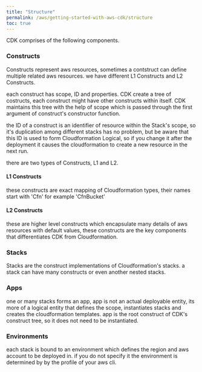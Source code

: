 ```yaml
---
title: "Structure"
permalink: /aws/getting-started-with-aws-cdk/structure
toc: true
---
```


CDK comprises of the following components.

### Constructs
Constructs represent aws resources, sometimes a contstruct can define multiple related aws resources.
we have different L1 Constructs and L2 Constructs.

each construct has scope, ID and properties. CDK create a tree of costructs, each construct might have other constructs within itself. CDK maintains this tree with the help of scope which is passed through the first argument of construct's constructor function.

the ID of a construct is an identifier of resource within the Stack's scope, so it's duplication among different stacks has no problem, but be aware that this ID is used to form Cloudformation Logical, so if you change it after the deployment it causes the cloudformation to create a new resource in the next run.

there are two types of Constructs, L1 and L2.
#### L1 Constructs
these constructs are exact mapping of Cloudformation types, their names start with 'Cfn' for example 'CfnBucket'

#### L2 Constructs
these are higher level constructs which encapsulate many details of aws resources with default values, these constructs are the key components that differentiates CDK from Cloudformation.


### Stacks
Stacks are the construct implementations of Cloudformation's stacks. a stack can have many constructs or even another nested stacks.

### Apps
one or many stacks forms an app, app is not an actual deployable entity, its more of a logical entity that defines the scope, instantiates stacks and creates the cloudformation templates. app is the root construct of CDK's construct tree, so it does not need to be instantiated.


### Environments
each stack is bound to an environment which defines the region and aws account to be deployed in. if you do not specify it the environment is determined by by the profile of your aws cli.

